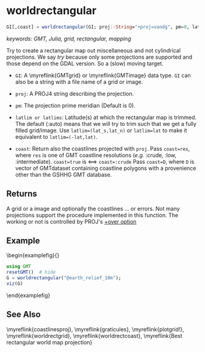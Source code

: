 # worldrectangular

```julia
GI[,coast] = worldrectangular(GI; proj::String="+proj=vandg", pm=0, latlim=:auto, coast=false)
```

*keywords: GMT, Julia, grid, rectangular, mapping*

Try to create a rectangular map out miscellaneous and not cylindrical projections. We say *try* because
only some projections are supported and those depend on the GDAL version. So a (slow) moving target.

- `GI`: A \myreflink{GMTgrid} or \myreflink{GMTimage} data type. `GI` can also be a string with a file name of a grid or image.

- `proj`: A PROJ4 string describing the projection.

- `pm`: The projection prime meridian (Default is 0).

- `latlim or latlims`: Latitude(s) at which the rectangular map is trimmed. The default (:auto) means
   that we will try to trim such that we get a fully filled grid/image. Use `latlim=(lat_s,lat_n)` or
   `latlim=lat` to make it equivalent to `latlim=(-lat,lat)`.

- `coast`: Return also the coastlines projected with `proj`. Pass `coast=res`, where `res` is one of
   GMT coastline resolutions (*e.g.* :crude, :low, :intermediate). `coast=true` is <==> `coast=:crude`
   Pass `coast=D`, where `D` is vector of GMTdataset containing coastline polygons with a provenience
   other than the GSHHG GMT database.

Returns
-------

A grid or a image and optionally the coastlines ... or errors. Not many projections support the procedure
implemented in this function.
The working or not is controlled by PROJ's [+over option](https://proj.org/usage/projections.html#longitude-wrapping)


Example
-------

\begin{examplefig}{}
```julia
using GMT
resetGMT()  # hide
G = worldrectangular("@earth_relief_10m");
viz(G)
```
\end{examplefig}

See Also
--------

\myreflink{coastlinesproj}, \myreflink{graticules}, \myreflink{plotgrid!}, \myreflink{worldrectgrid}, \myreflink{worldrectcoast},
\myreflink{Best rectangular world map projection}